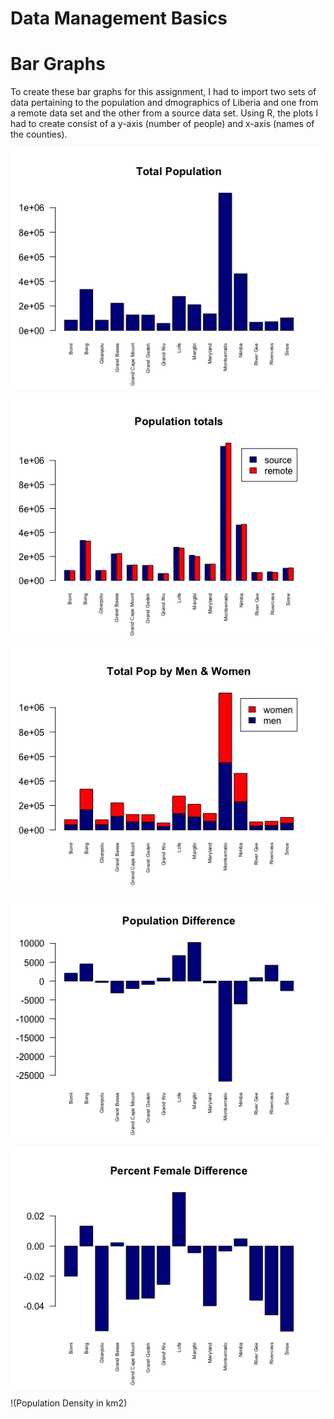 # Data Management Basics

# Bar Graphs 
To create these bar graphs for this assignment, I had to import two sets of data pertaining to the population and dmographics of Liberia and one from a remote data set and the other from a source data set. Using R, the plots I had to create consist of a y-axis (number of people) and x-axis (names of the counties).

![Total Population](total_population.png)

![Population Totals](population_totals.png)

![Total Population By Men & Women](total_pop_by_menwomen.png)

![Population Difference](population_difference.png)

![Percent Difference in Females](percentdiff_female.png)

!(Population Density in km2)



